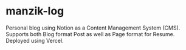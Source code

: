 # manzik-log

Personal blog using Notion as a Content Management System (CMS). Supports both Blog format Post as well as Page format for Resume. Deployed using Vercel.